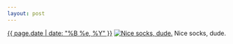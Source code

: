 ```yaml
---
layout: post
---
```


<p>
  <time><a href="/89">{{ page.date | date: "%B %e, %Y" }}</a></time>
  <a href="/89"><img src="{{ site.assets_url }}/89-640.jpg" srcset="{{ site.assets_url }}/89-1280.jpg 1280w, {{ site.assets_url }}/89-960.jpg 960w, {{ site.assets_url }}/89-640.jpg 640w, {{ site.assets_url }}/89-320.jpg 320w" sizes="(min-width: 700px) 50vw, calc(100vw - 2rem)" alt="Nice socks, dude." /></a>
  <span>Nice socks, dude.</span>
</p>

